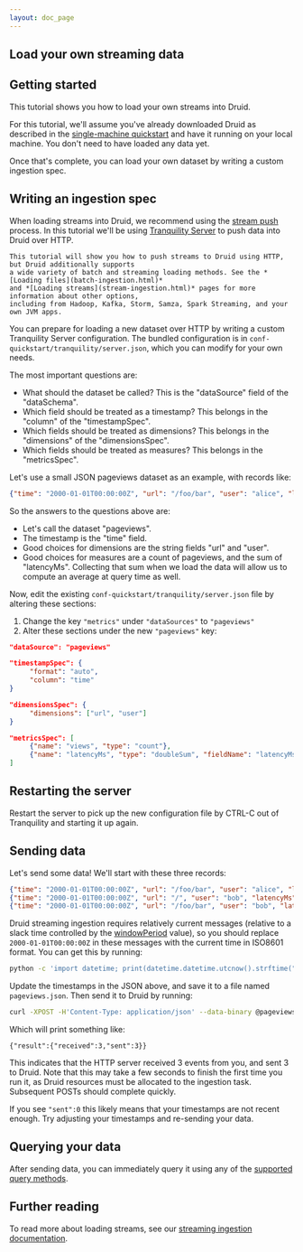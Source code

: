 ```yaml
---
layout: doc_page
---
```


## Load your own streaming data

## Getting started

This tutorial shows you how to load your own streams into Druid.

For this tutorial, we'll assume you've already downloaded Druid as described in 
the [single-machine quickstart](quickstart.html) and have it running on your local machine. You 
don't need to have loaded any data yet.

Once that's complete, you can load your own dataset by writing a custom ingestion spec.

## Writing an ingestion spec

When loading streams into Druid, we recommend using the [stream push](../ingestion/stream-push.html) 
process. In this tutorial we'll be using [Tranquility Server](../ingestion/stream-ingestion.html#server) to push 
data into Druid over HTTP.

```note-info
This tutorial will show you how to push streams to Druid using HTTP, but Druid additionally supports 
a wide variety of batch and streaming loading methods. See the *[Loading files](batch-ingestion.html)* 
and *[Loading streams](stream-ingestion.html)* pages for more information about other options, 
including from Hadoop, Kafka, Storm, Samza, Spark Streaming, and your own JVM apps.
```

You can prepare for loading a new dataset over HTTP by writing a custom Tranquility Server 
configuration. The bundled configuration is in `conf-quickstart/tranquility/server.json`, which 
you can modify for your own needs.

The most important questions are:

  * What should the dataset be called? This is the "dataSource" field of the "dataSchema".
  * Which field should be treated as a timestamp? This belongs in the "column" of the "timestampSpec".
  * Which fields should be treated as dimensions? This belongs in the "dimensions" of the "dimensionsSpec".
  * Which fields should be treated as measures? This belongs in the "metricsSpec".

Let's use a small JSON pageviews dataset as an example, with records like:

```json
{"time": "2000-01-01T00:00:00Z", "url": "/foo/bar", "user": "alice", "latencyMs": 32}
```

So the answers to the questions above are:

  * Let's call the dataset "pageviews".
  * The timestamp is the "time" field.
  * Good choices for dimensions are the string fields "url" and "user".
  * Good choices for measures are a count of pageviews, and the sum of "latencyMs". Collecting that 
sum when we load the data will allow us to compute an average at query time as well.

Now, edit the existing `conf-quickstart/tranquility/server.json` file by altering these 
sections:

  1. Change the key `"metrics"` under `"dataSources"` to `"pageviews"`
  2. Alter these sections under the new `"pageviews"` key:
  ```json
  "dataSource": "pageviews"
  ```

  ```json
  "timestampSpec": {
       "format": "auto",
       "column": "time"
  }
  ```

  ```json
  "dimensionsSpec": {
       "dimensions": ["url", "user"]
  }
  ```

  ```json
  "metricsSpec": [
       {"name": "views", "type": "count"},
       {"name": "latencyMs", "type": "doubleSum", "fieldName": "latencyMs"}
  ]
  ```

## Restarting the server

Restart the server to pick up the new configuration file by CTRL-C out of Tranquility and starting it up again.

## Sending data

Let's send some data! We'll start with these three records:

```json
{"time": "2000-01-01T00:00:00Z", "url": "/foo/bar", "user": "alice", "latencyMs": 32}
{"time": "2000-01-01T00:00:00Z", "url": "/", "user": "bob", "latencyMs": 11}
{"time": "2000-01-01T00:00:00Z", "url": "/foo/bar", "user": "bob", "latencyMs": 45}
```

Druid streaming ingestion requires relatively current messages (relative to a slack time controlled by the 
[windowPeriod](ingestion-streams.html#segmentgranularity-and-windowperiod) value), so you should 
replace `2000-01-01T00:00:00Z` in these messages with the current time in ISO8601 format. You can 
get this by running:

```bash
python -c 'import datetime; print(datetime.datetime.utcnow().strftime("%Y-%m-%dT%H:%M:%SZ"))'
```

Update the timestamps in the JSON above, and save it to a file named `pageviews.json`. Then send 
it to Druid by running:

```bash
curl -XPOST -H'Content-Type: application/json' --data-binary @pageviews.json http://localhost:8200/v1/post/pageviews
```

Which will print something like:

```
{"result":{"received":3,"sent":3}}
```

This indicates that the HTTP server received 3 events from you, and sent 3 to Druid. Note that 
this may take a few seconds to finish the first time you run it, as Druid resources must be 
allocated to the ingestion task. Subsequent POSTs should complete quickly.

If you see `"sent":0` this likely means that your timestamps are not recent enough. Try adjusting 
your timestamps and re-sending your data.

## Querying your data

After sending data, you can immediately query it using any of the 
[supported query methods](../querying/querying.html).

## Further reading

To read more about loading streams, see our [streaming ingestion documentation](../ingestion/stream-ingestion.html).
